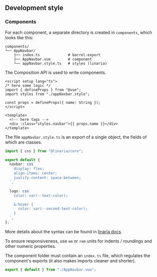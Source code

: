 ## Development style

### Components

For each component, a separate directory is created in `components`, which looks like this:

```
components/
└── AppNavbar/
    ├── index.ts             # barrel-export
    ├── AppNavbar.vue        # component
    └── appNavbar.style.ts   # styles (linaria)
```

The Composition API is used to write components.

```vue
<script setup lang="ts">
/* here some logic */
import { defineProps } from "@vue";
import styles from "./appNavbar.style";

const props = defineProps({ name: String });
</script>

<template>
  <!-- here tags -->
  <div :class="styles.navbar">{{ props.name }}</div>
</template>
```

The file `appNavbar.style.ts` is an export of a single object, the fields of which are classes.

```ts
import { css } from "@linaria/core";

export default {
  navbar: css`
    display: flex;
    align-items: center;
    justify-content: space-between;
  `,

  logo: css`
    color: var(--text-color);

    &:hover {
      color: var(--second-text-color);
    }
  `,
};
```

More details about the syntax can be found in
[linaria docs](https://github.com/callstack/linaria/blob/master/docs/BASICS.md).

To ensure responsiveness, use `em` or `rem` units for indents / roundings and other numeric properties.

The component folder must contain an `index.ts` file, which regulates the component's exports (it also makes imports cleaner and shorter).

```ts
export { default } from "./AppNavbar.vue";
```

